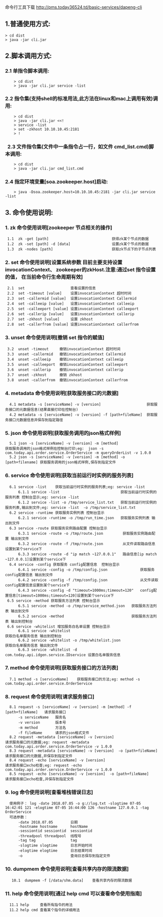 命令行工具下载 http://pms.today36524.td/basic-services/dapeng-cli

## 1.普通使用方式:  
    > cd dist  
    > java -jar cli.jar

## 2.脚本调用方式:  
###    2.1 单指令脚本调用:  
        > cd dist  
        > java -jar cli.jar service -list  
 
###   2.2 指令集(支持shell的标准用法,此方法在linux和mac上调用有效)调用:  
        > cd dist
        > java -jar cli.jar <<!
        > service -list
        > set -zkhost 10.10.10.45:2181
        > !
        
###   2.3 文件指令集(文件中一条指令占一行，如文件 cmd_list.cmd)脚本调用:  
        > cd dist  
        > java -jar cli.jar cmd_list.cmd
       
###   2.4 指定环境变量[soa.zookeeper.host]启动:   
        > java -Dsoa.zookeeper.host=10.10.10.45:2181 -jar cli.jar service -list   

## 3. 命令使用说明:    
    
###    1. zk 命令使用说明[zookeeper   节点相关的操作]  
     1.1  zk -get [path]                             获得zk某个节点的数据
     1.2  zk -set [path] -d [data]                   设置zk某个节点的数据
     1.3  zk -nodes [path]                           获取zk节点下的子节点列表
     
###   2. set 命令使用说明[设置系统参数 目前主要支持设置 invocationContext、 zookeeper的zkHost.注意:通过set 指令设置的值， 在当前命令行生命周期有效]  
     2.1  set                     查看设置的信息
     2.2  set -timeout [value]    设置invocationContext 超时时间
     2.3  set -callermid [value]  设置invocationContext Callermid
     2.4  set -calleeip [value]   设置invocationContext calleeip
     2.5  set -calleeport [value] 设置invocationContext calleeport
     2.6  set -callerip [value]   设置invocationContext callerip
     2.7  set -zkhost [value]     设置 zkhost
     2.8  set -callerfrom [value] 设置invocationContext callerfrom

###    3. unset 命令使用说明[撤销 set 指令的赋值]  
     3.2  unset -timeout     撤销invocationContext 超时时间
     3.3  unset -callermid   撤销invocationContext Callermid
     3.4  unset -calleeip    撤销invocationContext calleeip
     3.5  unset -calleeport  撤销invocationContext calleeport
     3.6  unset -callerip    撤销invocationContext callerip
     3.7  unset -zkhost      撤销 zkhost
     3.8  unset -callerfrom  撤销invocationContext callerfrom
     
###    4. metadata 命令使用说明[获取服务接口的元数据]  
      4.1 metadata -s [serviceName] -v [version]                     获取服务接口的元数据信息(结果直接打印在控制台)
      4.2 metadata -s [serviceName] -v [version] -f [path+fileName]  获取服务接口元数据信息并保存到指定路径
      
###    5. json 命令使用说明[获取服务调用的json格式样例]  
      5.1 json -s [serviceName] -v [version] -m [method]                    获取服务调用的json格式样例在控制台打印;eg:  json -s com.today.api.order.service.OrderService -m queryOrderList -v 1.0.0
      5.2 json -s [serviceName] -v [version] -m [method] -o [path+filename] 获取服务调用的json格式样例,保存到指定文件
      
###    6. service 命令使用说明[获取当前运行时实例的服务列表]  
      6.1 service -list    获取当前运行时实例的服务列表;eg: service -list
          6.1.1 service -list                            获取当前运行时实例的服务列表 控制台显示;eg: service -list
          6.1.2 service -list -o /tmp/service_list.txt   获取当前运行时实例的服务列表,输出到文件;eg: service -list  -o /tmp/service_list.txt 
      6.2 service -runtime 获取服务实例列表 控制台显示
          6.2.1 service -runtime -o /tmp/run_time.json   获取服务实例列表 输出到文件
      6.3 service -route 获取服务实例路由配置 控制台显示
          6.3.1 service -route -o /tmp/route.json         获取服务实例路由配置 输出到文件
          6.3.2 service -route -f /tmp/route.json         从文件读取路由信息设置到某个service下
          6.3.3 service -route -d "ip match ~127.0.0.1"   路由信息[ip match ~127.0.0.1]设置到某个service下
      6.4 service -config 获取服务 config配置信息  控制台显示
          6.4.1 service -config -o /tmp/config.json               获取服务config配置信息 输出到文件
          6.4.2 service -config -f /tmp/config.json               从文件读取config配置信息设置到某个service下
          6.4.3 service -config -d "timeout=1000ms;timeout=120"   config配置信息[timeout=1000ms;timeout=120]设置到某个service下
     6.5 service -method 获取服务方法列表 控制台显示
          6.5.1 service -method -o /tmp/service_method.json   获取服务方法列表 输出到文件       
          6.5.2 service -method                               获取服务方法列表 输出到控制台
     6.6 service -whitelist 增加服务白名单设置 控制台显示
          6.6.1 service -whitelist                                          获取白名单服务信息 输出到控制台
          6.6.2 service -whitelist -o /tmp/whitelist.json                   获取白名单服务信息 输出到文件
          6.6.3 service -whitelist -d com.today.api.idgen.service.IDservice 设置白名单服务信息
      
###    7. method 命令使用说明[获取服务接口的方法列表]  
      7.1 method -s [serviceName]    获取服务接口的方法;eg: method -s com.today.api.order.service.OrderService
      
###    8. request 命令使用说明[请求服务接口]  
      8.1 request -s [serviceName] -v [version] -m [method] -f [path+fileName]   请求服务接口
          -s serviceName   服务名
          -v version       版本号
          -m method        方法名
          -f fileName      请求的json格式文件    
      8.2 request -metadata [serviceName] -v [version]                     请求服务接口的元数据;eg: request -metadata com.today.api.order.service.OrderService -v 1.0.0
      8.3 request -metadata [serviceName] -v [version]  -o [path+fileName] 请求服务接口的元数据,并保存到指定文件
      8.4 request -echo [serviceName] -v [version]                         请求服务接口echo检查;eg: request -echo com.today.api.order.service.OrderService -v 1.0.0
      8.5 request -echo [serviceName] -v [version]  -o [path+fileName]     请求服务接口echo检查,并保存到指定文件

###    9. log 命令使用说明[查看堆栈错误日志]  
      使用例子： log -date 2018.07.05 -o g://log.txt -slogtime 07-05 16:42:01 121 -elogtime 07-05 16:44:00 126 -hostname 127.0.0.1 -tag OrderService 
      可选参数：
          -date 2018.07.05        日期
          -hostname hostname      hostName
          -sessiontid sessiontid  sessiontid
          -threadpool threadpool  线程号    
          -tag tag                tag 
          -slogtime slogtime      日志开始时间
          -elogtime elogtime      日志结束时间
          -o                      查询日志保存到指定文件
          
  ###    10. dumpmem 命令使用说明[查看共享内存的限流数据]  
       10.1  dumpmem -f [/data/shm.data]    查看共享内存的限流数据
      
###    11. help 命令使用说明[通过  help cmd 可以查看命令使用指南]  
      11.1 help     查看所有指令的用法
      11.2 help cmd 查看某个指令的详细用法
